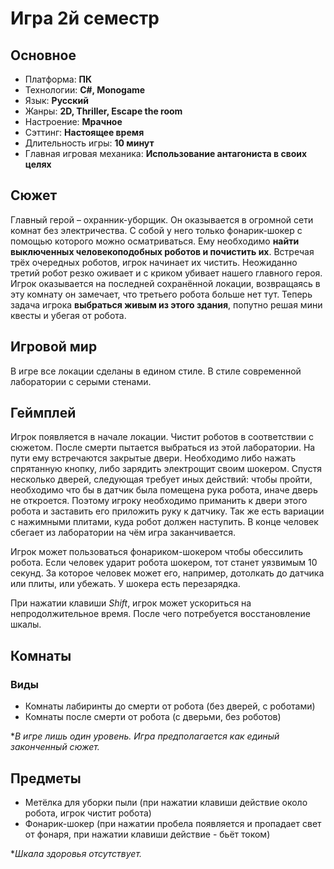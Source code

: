 # Игра 2й семестр
## Основное
- Платформа: **ПК**
- Технологии: **C#, Monogame**
- Язык: **Русский**
- Жанры: **2D, Thriller, Escape the room**
- Настроение: **Мрачное**
- Сэттинг: **Настоящее время**
- Длительность игры: **10 минут**
- Главная игровая механика: **Использование антагониста в своих целях**

## Сюжет
Главный герой – охранник-уборщик. Он оказывается в огромной сети комнат без электричества. С собой у него только фонарик-шокер с помощью которого можно осматриваться. Ему необходимо **найти выключенных человекоподобных роботов и почистить их**. Встречая трёх очередных роботов, игрок начинает их чистить. Неожиданно третий робот резко оживает и с криком убивает нашего главного героя. Игрок оказывается на последней сохранённой локации, возвращаясь в эту комнату он замечает, что третьего робота больше нет тут. Теперь задача игрока **выбраться живым из этого здания**, попутно решая мини квесты и убегая от робота.
## Игровой мир
В игре все локации сделаны в едином стиле. В стиле современной лаборатории с серыми стенами.
## Геймплей
Игрок появляется в начале локации. Чистит роботов в соответствии с сюжетом. После смерти пытается выбраться из этой лаборатории. На пути ему встречаются закрытые двери. Необходимо либо нажать спрятанную кнопку, либо зарядить электрощит своим шокером. Спустя несколько дверей, следующая требует иных действий: чтобы пройти, необходимо что бы в датчик была помещена рука робота, иначе дверь не откроется. Поэтому игроку необходимо приманить к двери этого робота и заставить его приложить руку к датчику. Так же есть вариации с нажимными плитами, куда робот должен наступить. В конце человек сбегает из лаборатории на чём игра заканчивается.

Игрок может пользоваться фонариком-шокером чтобы обессилить робота. Если человек ударит робота шокером, тот станет уязвимым 10 секунд. За которое человек может его, например, дотолкать до датчика или плиты, или убежать. У шокера есть перезарядка.

При нажатии клавиши *Shift*, игрок может ускориться на непродолжительное время. После чего потребуется восстановление шкалы.
## Комнаты
### Виды
- Комнаты лабиринты до смерти от робота (без дверей, с роботами)
- Комнаты после смерти от робота (с дверьми, без роботов)

**В игре лишь один уровень. Игра предполагается как единый законченный сюжет.*

## Предметы
- Метёлка для уборки пыли (при нажатии клавиши действие около робота, игрок чистит робота)
- Фонарик-шокер (при нажатии пробела появляется и пропадает свет от фонаря, при нажатии клавиши действие - бьёт током)

**Шкала здоровья отсутствует.*
